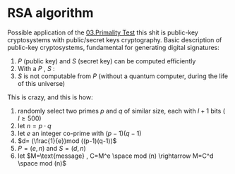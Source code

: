 # RSA algorithm

Possible application of the [03.Primality Test](03.Primality%20Test.md) this shit is public-key cryptosystems with public/secret keys cryptography. Basic description of public-key cryptosystems, fundamental for generating digital signatures:  

1. $P$ (public key) and $S$ (secret key) can be computed efficiently
2. With a $P$ , $S$ :
3. $S$ is not computable from $P$ (without a quantum computer, during the life of this universe) 

This is crazy, and this is how:

1. randomly select two primes $p$ and $q$ of similar size, each with $l+1$ bits ( $l \ge 500$)
2. let $n=p \cdot q$ 
3. let $e$ an integer co-prime with $(p-1)(q-1)$ 
4. $d= (\frac{1}{e})mod ((p-1)(q-1))$ 
5. $P=(e,n)$ and $S=(d,n)$  
6. let $M=\text{message} , C=M^e \space mod (n) \rightarrow M=C^d \space mod (n)$ 
